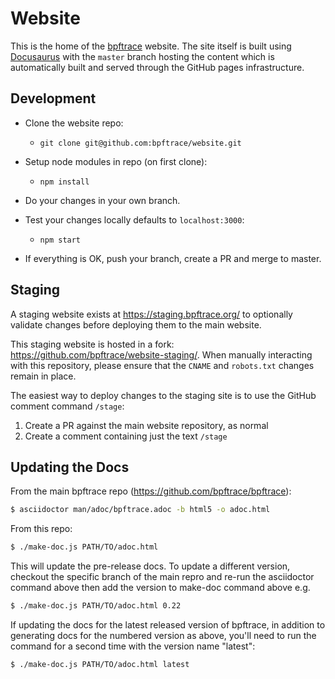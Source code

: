# Website

This is the home of the [bpftrace](https://bpftrace.org) website. The site itself is built using [Docusaurus](https://docusaurus.io/) with the `master` branch hosting the content which is automatically built and served through the GitHub pages infrastructure.

## Development

- Clone the website repo:
	- `git clone git@github.com:bpftrace/website.git`

- Setup node modules in repo (on first clone):
	- `npm install`

- Do your changes in your own branch.

- Test your changes locally defaults to `localhost:3000`:
	- `npm start`

- If everything is OK, push your branch, create a PR and merge to master.

## Staging

A staging website exists at https://staging.bpftrace.org/ to optionally validate changes before deploying them to the main website.

This staging website is hosted in a fork: https://github.com/bpftrace/website-staging/. When manually interacting with this repository, please ensure that the `CNAME` and `robots.txt` changes remain in place.

The easiest way to deploy changes to the staging site is to use the GitHub comment command `/stage`:
1. Create a PR against the main website repository, as normal
2. Create a comment containing just the text `/stage`

## Updating the Docs

From the main bpftrace repo (https://github.com/bpftrace/bpftrace):
```bash
$ asciidoctor man/adoc/bpftrace.adoc -b html5 -o adoc.html
```

From this repo:
```bash
$ ./make-doc.js PATH/TO/adoc.html
```

This will update the pre-release docs. To update a different version,
checkout the specific branch of the main repro and re-run the asciidoctor
command above then add the version to make-doc command above e.g.

```bash
$ ./make-doc.js PATH/TO/adoc.html 0.22
```

If updating the docs for the latest released version of bpftrace, in addition to
generating docs for the numbered version as above, you'll need to run the
command for a second time with the version name "latest":
```bash
$ ./make-doc.js PATH/TO/adoc.html latest
```
